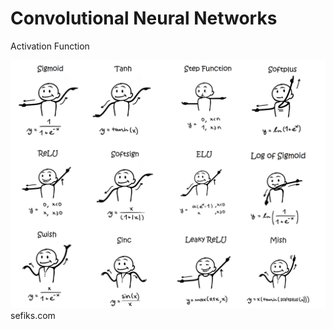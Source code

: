 # Convolutional Neural Networks

Activation Function

<div class="grid grid-cols-1 justify-center justify-items-center items-start">
<div class="col-span-1 self-center">
<img class="max-w-120" src="/images/sample-activation-functions-square.webp"/>
</div>
</div>
<div class="text-gray-500 opacity-80 ml-190">
<mdi-copyright class="text-sm"/> sefiks.com
</div>

<style>

  .list li{
    margin-bottom: 1.8rem !important;
  }
</style>